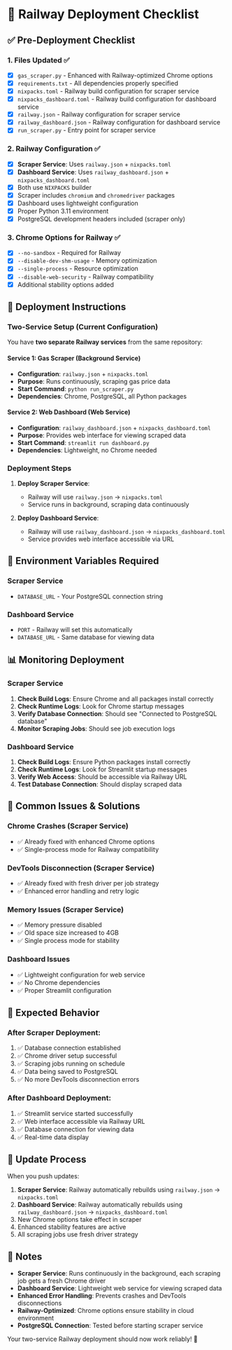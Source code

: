# 🚀 Railway Deployment Checklist

## ✅ Pre-Deployment Checklist

### 1. Files Updated ✅
- [x] `gas_scraper.py` - Enhanced with Railway-optimized Chrome options
- [x] `requirements.txt` - All dependencies properly specified
- [x] `nixpacks.toml` - Railway build configuration for scraper service
- [x] `nixpacks_dashboard.toml` - Railway build configuration for dashboard service
- [x] `railway.json` - Railway configuration for scraper service
- [x] `railway_dashboard.json` - Railway configuration for dashboard service
- [x] `run_scraper.py` - Entry point for scraper service

### 2. Railway Configuration ✅
- [x] **Scraper Service**: Uses `railway.json` + `nixpacks.toml`
- [x] **Dashboard Service**: Uses `railway_dashboard.json` + `nixpacks_dashboard.toml`
- [x] Both use `NIXPACKS` builder
- [x] Scraper includes `chromium` and `chromedriver` packages
- [x] Dashboard uses lightweight configuration
- [x] Proper Python 3.11 environment
- [x] PostgreSQL development headers included (scraper only)

### 3. Chrome Options for Railway ✅
- [x] `--no-sandbox` - Required for Railway
- [x] `--disable-dev-shm-usage` - Memory optimization
- [x] `--single-process` - Resource optimization
- [x] `--disable-web-security` - Railway compatibility
- [x] Additional stability options added

## 🚀 Deployment Instructions

### Two-Service Setup (Current Configuration)
You have **two separate Railway services** from the same repository:

#### Service 1: Gas Scraper (Background Service)
- **Configuration**: `railway.json` + `nixpacks.toml`
- **Purpose**: Runs continuously, scraping gas price data
- **Start Command**: `python run_scraper.py`
- **Dependencies**: Chrome, PostgreSQL, all Python packages

#### Service 2: Web Dashboard (Web Service)
- **Configuration**: `railway_dashboard.json` + `nixpacks_dashboard.toml`
- **Purpose**: Provides web interface for viewing scraped data
- **Start Command**: `streamlit run dashboard.py`
- **Dependencies**: Lightweight, no Chrome needed

### Deployment Steps
1. **Deploy Scraper Service**:
   - Railway will use `railway.json` → `nixpacks.toml`
   - Service runs in background, scraping data continuously

2. **Deploy Dashboard Service**:
   - Railway will use `railway_dashboard.json` → `nixpacks_dashboard.toml`
   - Service provides web interface accessible via URL

## 🔧 Environment Variables Required

### Scraper Service
- `DATABASE_URL` - Your PostgreSQL connection string

### Dashboard Service
- `PORT` - Railway will set this automatically
- `DATABASE_URL` - Same database for viewing data

## 📊 Monitoring Deployment

### Scraper Service
1. **Check Build Logs**: Ensure Chrome and all packages install correctly
2. **Check Runtime Logs**: Look for Chrome startup messages
3. **Verify Database Connection**: Should see "Connected to PostgreSQL database"
4. **Monitor Scraping Jobs**: Should see job execution logs

### Dashboard Service
1. **Check Build Logs**: Ensure Python packages install correctly
2. **Check Runtime Logs**: Look for Streamlit startup messages
3. **Verify Web Access**: Should be accessible via Railway URL
4. **Test Database Connection**: Should display scraped data

## 🚨 Common Issues & Solutions

### Chrome Crashes (Scraper Service)
- ✅ Already fixed with enhanced Chrome options
- ✅ Single-process mode for Railway compatibility

### DevTools Disconnection (Scraper Service)
- ✅ Already fixed with fresh driver per job strategy
- ✅ Enhanced error handling and retry logic

### Memory Issues (Scraper Service)
- ✅ Memory pressure disabled
- ✅ Old space size increased to 4GB
- ✅ Single process mode for stability

### Dashboard Issues
- ✅ Lightweight configuration for web service
- ✅ No Chrome dependencies
- ✅ Proper Streamlit configuration

## 🎯 Expected Behavior

### After Scraper Deployment:
1. ✅ Database connection established
2. ✅ Chrome driver setup successful
3. ✅ Scraping jobs running on schedule
4. ✅ Data being saved to PostgreSQL
5. ✅ No more DevTools disconnection errors

### After Dashboard Deployment:
1. ✅ Streamlit service started successfully
2. ✅ Web interface accessible via Railway URL
3. ✅ Database connection for viewing data
4. ✅ Real-time data display

## 🔄 Update Process

When you push updates:
1. **Scraper Service**: Railway automatically rebuilds using `railway.json` → `nixpacks.toml`
2. **Dashboard Service**: Railway automatically rebuilds using `railway_dashboard.json` → `nixpacks_dashboard.toml`
3. New Chrome options take effect in scraper
4. Enhanced stability features are active
5. All scraping jobs use fresh driver strategy

## 📝 Notes

- **Scraper Service**: Runs continuously in the background, each scraping job gets a fresh Chrome driver
- **Dashboard Service**: Lightweight web service for viewing scraped data
- **Enhanced Error Handling**: Prevents crashes and DevTools disconnections
- **Railway-Optimized**: Chrome options ensure stability in cloud environment
- **PostgreSQL Connection**: Tested before starting scraper service

Your two-service Railway deployment should now work reliably! 🎉
